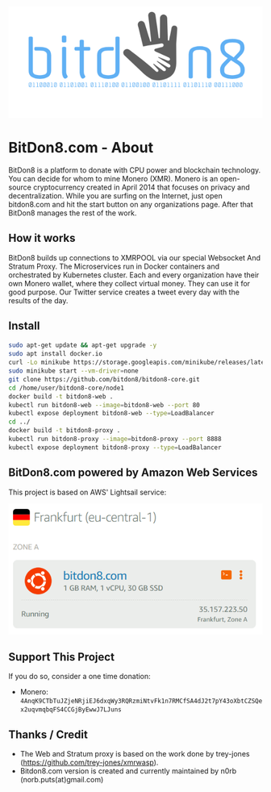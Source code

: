 <p align="center">
  <img src="bitdon8-final.png" />
</p>

# BitDon8.com - About

BitDon8 is a platform to donate with CPU power and blockchain technology. You can decide for whom to mine Monero (XMR). Monero is an open-source cryptocurrency created in April 2014 that focuses on privacy and decentralization. While you are surfing on the Internet, just open bitdon8.com and hit the start button on any organizations page. After that BitDon8 manages the rest of the work.

## How it works

BitDon8 builds up connections to XMRPOOL via our special Websocket And Stratum Proxy. The Microservices run in Docker containers and orchestrated by Kubernetes cluster. Each and every organization have their own Monero wallet, where they collect virtual money. They can use it for good purpose. Our Twitter service creates a tweet every day with the results of the day.

## Install 

```bash
sudo apt-get update && apt-get upgrade -y
sudo apt install docker.io
curl -Lo minikube https://storage.googleapis.com/minikube/releases/latest/minikube-darwin-amd64 && chmod +x minikube && sudo mv minikube /usr/local/bin
sudo minikube start --vm-driver=none
git clone https://github.com/bitdon8/bitdon8-core.git
cd /home/user/bitdon8-core/node1
docker build -t bitdon8-web .
kubectl run bitdon8-web --image=bitdon8-web --port 80
kubectl expose deployment bitdon8-web --type=LoadBalancer
cd ../
docker build -t bitdon8-proxy .
kubectl run bitdon8-proxy --image=bitdon8-proxy --port 8888
kubectl expose deployment bitdon8-proxy --type=LoadBalancer
```
## BitDon8.com powered by Amazon Web Services

This project is based on AWS' Lightsail service:

<p align="center">
  <img src="lightsail.PNG" />
</p>

## Support This Project

If you do so, consider a one time donation:

* Monero: `4AnqK9CTbTuJZjeNRjiEJ6dxqWy3RQRzmiNtvFk1n7RMCfSA4dJ2t7pY43oXbtCZSQex2uqvmqbqFS4CCGjByEwwJ7LJuns`

## Thanks / Credit

* The Web and Stratum proxy is based on the work done by trey-jones (https://github.com/trey-jones/xmrwasp).
* Bitdon8.com version is created and currently maintained by n0rb (norb.puts(at)gmail.com)
